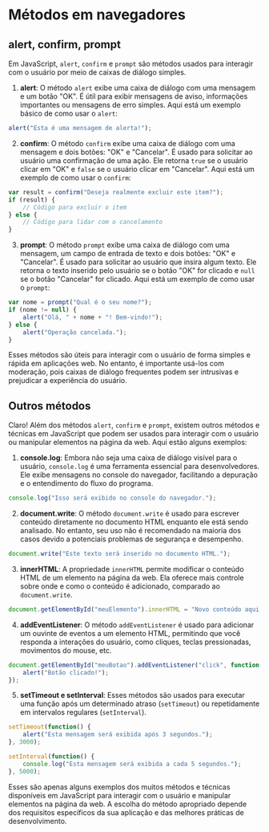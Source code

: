 # Métodos em navegadores

##  alert, confirm, prompt

Em JavaScript, `alert`, `confirm` e `prompt` são métodos usados para interagir com o usuário por meio de caixas de diálogo simples.

1. **alert**: O método `alert` exibe uma caixa de diálogo com uma mensagem e um botão "OK". É útil para exibir mensagens de aviso, informações importantes ou mensagens de erro simples. Aqui está um exemplo básico de como usar o `alert`:

```javascript
alert("Esta é uma mensagem de alerta!");
```

2. **confirm**: O método `confirm` exibe uma caixa de diálogo com uma mensagem e dois botões: "OK" e "Cancelar". É usado para solicitar ao usuário uma confirmação de uma ação. Ele retorna `true` se o usuário clicar em "OK" e `false` se o usuário clicar em "Cancelar". Aqui está um exemplo de como usar o `confirm`:

```javascript
var result = confirm("Deseja realmente excluir este item?");
if (result) {
    // Código para excluir o item
} else {
    // Código para lidar com o cancelamento
}
```

3. **prompt**: O método `prompt` exibe uma caixa de diálogo com uma mensagem, um campo de entrada de texto e dois botões: "OK" e "Cancelar". É usado para solicitar ao usuário que insira algum texto. Ele retorna o texto inserido pelo usuário se o botão "OK" for clicado e `null` se o botão "Cancelar" for clicado. Aqui está um exemplo de como usar o `prompt`:

```javascript
var nome = prompt("Qual é o seu nome?");
if (nome != null) {
    alert("Olá, " + nome + "! Bem-vindo!");
} else {
    alert("Operação cancelada.");
}
```

Esses métodos são úteis para interagir com o usuário de forma simples e rápida em aplicações web. No entanto, é importante usá-los com moderação, pois caixas de diálogo frequentes podem ser intrusivas e prejudicar a experiência do usuário.

## Outros métodos

Claro! Além dos métodos `alert`, `confirm` e `prompt`, existem outros métodos e técnicas em JavaScript que podem ser usados para interagir com o usuário ou manipular elementos na página da web. Aqui estão alguns exemplos:

1. **console.log**: Embora não seja uma caixa de diálogo visível para o usuário, `console.log` é uma ferramenta essencial para desenvolvedores. Ele exibe mensagens no console do navegador, facilitando a depuração e o entendimento do fluxo do programa.

```javascript
console.log("Isso será exibido no console do navegador.");
```

2. **document.write**: O método `document.write` é usado para escrever conteúdo diretamente no documento HTML enquanto ele está sendo analisado. No entanto, seu uso não é recomendado na maioria dos casos devido a potenciais problemas de segurança e desempenho.

```javascript
document.write("Este texto será inserido no documento HTML.");
```

3. **innerHTML**: A propriedade `innerHTML` permite modificar o conteúdo HTML de um elemento na página da web. Ela oferece mais controle sobre onde e como o conteúdo é adicionado, comparado ao `document.write`.

```javascript
document.getElementById("meuElemento").innerHTML = "Novo conteúdo aqui.";
```

4. **addEventListener**: O método `addEventListener` é usado para adicionar um ouvinte de eventos a um elemento HTML, permitindo que você responda a interações do usuário, como cliques, teclas pressionadas, movimentos do mouse, etc.

```javascript
document.getElementById("meuBotao").addEventListener("click", function() {
    alert("Botão clicado!");
});
```

5. **setTimeout e setInterval**: Esses métodos são usados para executar uma função após um determinado atraso (`setTimeout`) ou repetidamente em intervalos regulares (`setInterval`).

```javascript
setTimeout(function() {
    alert("Esta mensagem será exibida após 3 segundos.");
}, 3000);

setInterval(function() {
    console.log("Esta mensagem será exibida a cada 5 segundos.");
}, 5000);
```

Esses são apenas alguns exemplos dos muitos métodos e técnicas disponíveis em JavaScript para interagir com o usuário e manipular elementos na página da web. A escolha do método apropriado depende dos requisitos específicos da sua aplicação e das melhores práticas de desenvolvimento.
